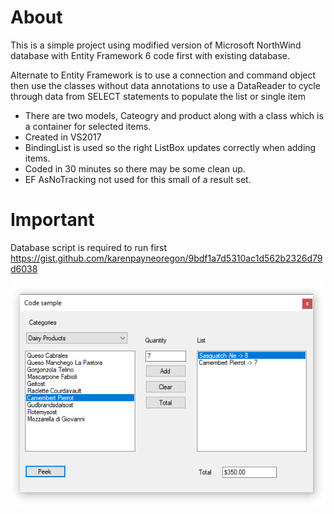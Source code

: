 ﻿# About

This is a simple project using modified version of Microsoft NorthWind database with Entity Framework 6 code first with existing database.

Alternate to Entity Framework is to use a connection and command object then use the classes without data annotations to use a DataReader to cycle through data from SELECT statements to populate the list or single item

- There are two models, Cateogry and product along with a class which is a container for selected items.
- Created in VS2017
- BindingList is used so the right ListBox updates correctly when adding items.
- Coded in 30 minutes so there may be some clean up.
- EF AsNoTracking not used for this small of a result set.



# Important
Database script is required to run first
https://gist.github.com/karenpayneoregon/9bdf1a7d5310ac1d562b2326d79d6038

![screenshot](../asserts/WindowScreenShot.png)